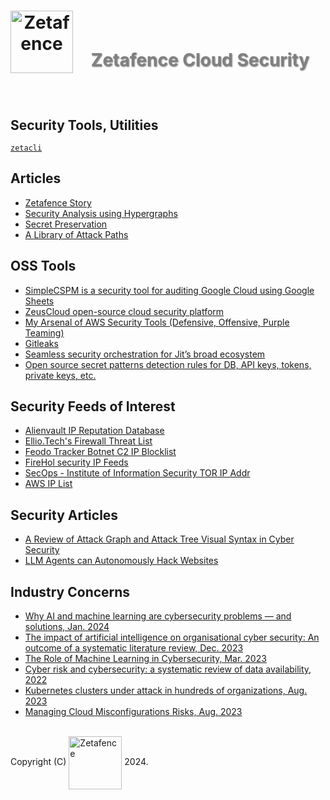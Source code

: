 <h1 align="center">
    <img align="left" width="100" height="100" src="https://zetafence.com/logo.png" alt="Zetafence"/>
    <br />
    <p style="color: #808080; text-shadow: 1px 1px 2px rgba(0, 0, 0, 0.5);">
    Zetafence Cloud Security
    </p>
</h1>

<br/>

## Security Tools, Utilities

[`zetacli`](https://github.com/zetafence/zetacli)

## Articles

- [Zetafence Story](conception.md)
- [Security Analysis using Hypergraphs](hypergraphs-in-security.md)
- [Secret Preservation](secrets.md)
- [A Library of Attack Paths](attack-paths.md)

## OSS Tools

- [SimpleCSPM is a security tool for auditing Google Cloud using Google Sheets](https://github.com/somethingnew2-0/SimpleCSPM)
- [ZeusCloud open-source cloud security platform](https://github.com/Zeus-Labs/ZeusCloud)
- [My Arsenal of AWS Security Tools (Defensive, Offensive, Purple Teaming)](https://github.com/toniblyx/my-arsenal-of-aws-security-tools)
- [Gitleaks](https://github.com/gitleaks/gitleaks)
- [Seamless security orchestration for Jit’s broad ecosystem](https://www.jit.io/jit-flexible-security-orchestration-and-tooling)
- [Open source secret patterns detection rules for DB, API keys, tokens, private keys, etc.](https://github.com/mazen160/secrets-patterns-db)

## Security Feeds of Interest

- [Alienvault IP Reputation Database](https://reputation.alienvault.com)
- [Ellio.Tech's Firewall Threat List](https://ellio.tech/ellio-threat-list-tailored-to-perimeter)
- [Feodo Tracker Botnet C2 IP Blocklist](https://feodotracker.abuse.ch/blocklist/)
- [FireHol security IP Feeds](https://iplists.firehol.org)
- [SecOps - Institute of Information Security TOR IP Addr](https://github.com/SecOps-Institute/Tor-IP-Addresses)
- [AWS IP List](https://github.com/SecOps-Institute/AWSIPLists)

## Security Articles

- [A Review of Attack Graph and Attack Tree Visual Syntax in Cyber Security](https://www.sciencedirect.com/science/article/abs/pii/S1574013719300772)
- [LLM Agents can Autonomously Hack Websites](https://arxiv.org/abs/2402.06664)

## Industry Concerns

- [Why AI and machine learning are cybersecurity problems — and solutions, Jan. 2024](https://www.ey.com/en_us/cybersecurity/ai-and-ml-are-cybersecurity-problems-and-solutions)
- [The impact of artificial intelligence on organisational cyber security: An outcome of a systematic literature review, Dec. 2023](https://www.sciencedirect.com/science/article/pii/S2543925123000372)
- [The Role of Machine Learning in Cybersecurity, Mar. 2023](https://dl.acm.org/doi/10.1145/3545574)
- [Cyber risk and cybersecurity: a systematic review of data availability, 2022](https://www.ncbi.nlm.nih.gov/pmc/articles/PMC8853293/)
- [Kubernetes clusters under attack in hundreds of organizations, Aug. 2023](https://www.csoonline.com/article/648756/kubernetes-clusters-under-attack-in-hundreds-of-organizations.html)
- [Managing Cloud Misconfigurations Risks, Aug. 2023](https://cloudsecurityalliance.org/blog/2023/08/14/managing-cloud-misconfigurations-risks)



<br/>Copyright (C)
    <a href="https://zetafence.com">
    <img align="center" width="85" src="https://img.shields.io/badge/Zetafence-8A2BE2" alt="Zetafence"/></a>
2024.
